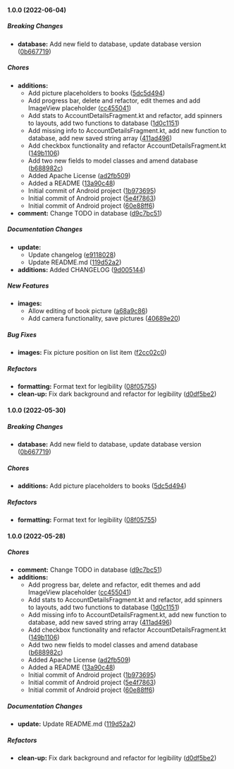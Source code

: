 #### 1.0.0 (2022-06-04)

##### Breaking Changes

* **database:**  Add new field to database, update database version ([0b667719](https://github.com/Mr-Chunky/SpellBooks/commit/0b6677193777024b00477cd4f860da64f313c971))

##### Chores

* **additions:**
  *  Add picture placeholders to books ([5dc5d494](https://github.com/Mr-Chunky/SpellBooks/commit/5dc5d4944998286b17e70e18eceaceefa0a0cfea))
  *  Add progress bar, delete and refactor, edit themes and add ImageView placeholder ([cc455041](https://github.com/Mr-Chunky/SpellBooks/commit/cc45504105ebe4542448df2ba410a20b43f9ce16))
  *  Add stats to AccountDetailsFragment.kt and refactor, add spinners to layouts, add two functions to database ([1d0c1151](https://github.com/Mr-Chunky/SpellBooks/commit/1d0c11510311a6fd5a42c7adf21b0f3bd319b1bb))
  *  Add missing info to AccountDetailsFragment.kt, add new function to database, add new saved string array ([411ad496](https://github.com/Mr-Chunky/SpellBooks/commit/411ad496ccb1de70051a7a10352ca853218df1e1))
  *  Add checkbox functionality and refactor AccountDetailsFragment.kt ([149b1106](https://github.com/Mr-Chunky/SpellBooks/commit/149b1106bd5bb5150e229899ef497ad20ac2039b))
  *  Add two new fields to model classes and amend database ([b688982c](https://github.com/Mr-Chunky/SpellBooks/commit/b688982cad21cfbcb14f3bc20187a313a590dafb))
  *  Added Apache License ([ad2fb509](https://github.com/Mr-Chunky/SpellBooks/commit/ad2fb509b13ecad145460cbc8f1d29f33bd6c16d))
  *  Added a README ([13a90c48](https://github.com/Mr-Chunky/SpellBooks/commit/13a90c4867bfca45670b101b73ad8c097b06b421))
  *  Initial commit of Android project ([1b973695](https://github.com/Mr-Chunky/SpellBooks/commit/1b973695f3af5cd35f10b305f05652b66021304f))
  *  Initial commit of Android project ([5e4f7863](https://github.com/Mr-Chunky/SpellBooks/commit/5e4f78633423624468221def01a9dfbd4f80b2dd))
  *  Initial commit of Android project ([60e88ff6](https://github.com/Mr-Chunky/SpellBooks/commit/60e88ff6ba5ad9babe8b7b91a8d3cd003ee55b6c))
* **comment:**  Change TODO in database ([d9c7bc51](https://github.com/Mr-Chunky/SpellBooks/commit/d9c7bc51a3adc7213a7dcfad74564005947b0a97))

##### Documentation Changes

* **update:**
  *  Update changelog ([e9118028](https://github.com/Mr-Chunky/SpellBooks/commit/e911802838fdc85b3ad10164faccddccfbe6065c))
  *  Update README.md ([119d52a2](https://github.com/Mr-Chunky/SpellBooks/commit/119d52a2a54f545ac2f3d39bd08ec515a1db2b5a))
* **additions:**  Added CHANGELOG ([9d005144](https://github.com/Mr-Chunky/SpellBooks/commit/9d005144491ac8555ff1fa63e4635e1db9f08577))

##### New Features

* **images:**
  *  Allow editing of book picture ([a68a9c86](https://github.com/Mr-Chunky/SpellBooks/commit/a68a9c8605106004c7aed420ecd2a3d876f0d531))
  *  Add camera functionality, save pictures ([40689e20](https://github.com/Mr-Chunky/SpellBooks/commit/40689e205f01a52187dd4f9b1bd020839a4f9be1))

##### Bug Fixes

* **images:**  Fix picture position on list item ([f2cc02c0](https://github.com/Mr-Chunky/SpellBooks/commit/f2cc02c0d16da1e3dc0f14dc16a18e9acbebbe3a))

##### Refactors

* **formatting:**  Format text for legibility ([08f05755](https://github.com/Mr-Chunky/SpellBooks/commit/08f0575555a42f6c4c6193bbc4ae12b4e8b8a5a5))
* **clean-up:**  Fix dark background and refactor for legibility ([d0df5be2](https://github.com/Mr-Chunky/SpellBooks/commit/d0df5be28e9fea2ad9179a50f23c80465170989d))

#### 1.0.0 (2022-05-30)

##### Breaking Changes

* **database:**  Add new field to database, update database version ([0b667719](https://github.com/Mr-Chunky/SpellBooks/commit/0b6677193777024b00477cd4f860da64f313c971))

##### Chores

* **additions:**  Add picture placeholders to books ([5dc5d494](https://github.com/Mr-Chunky/SpellBooks/commit/5dc5d4944998286b17e70e18eceaceefa0a0cfea))

##### Refactors

* **formatting:**  Format text for legibility ([08f05755](https://github.com/Mr-Chunky/SpellBooks/commit/08f0575555a42f6c4c6193bbc4ae12b4e8b8a5a5))

#### 1.0.0 (2022-05-28)

##### Chores

* **comment:**  Change TODO in database ([d9c7bc51](https://github.com/Mr-Chunky/SpellBooks/commit/d9c7bc51a3adc7213a7dcfad74564005947b0a97))
* **additions:**
  *  Add progress bar, delete and refactor, edit themes and add ImageView placeholder ([cc455041](https://github.com/Mr-Chunky/SpellBooks/commit/cc45504105ebe4542448df2ba410a20b43f9ce16))
  *  Add stats to AccountDetailsFragment.kt and refactor, add spinners to layouts, add two functions to database ([1d0c1151](https://github.com/Mr-Chunky/SpellBooks/commit/1d0c11510311a6fd5a42c7adf21b0f3bd319b1bb))
  *  Add missing info to AccountDetailsFragment.kt, add new function to database, add new saved string array ([411ad496](https://github.com/Mr-Chunky/SpellBooks/commit/411ad496ccb1de70051a7a10352ca853218df1e1))
  *  Add checkbox functionality and refactor AccountDetailsFragment.kt ([149b1106](https://github.com/Mr-Chunky/SpellBooks/commit/149b1106bd5bb5150e229899ef497ad20ac2039b))
  *  Add two new fields to model classes and amend database ([b688982c](https://github.com/Mr-Chunky/SpellBooks/commit/b688982cad21cfbcb14f3bc20187a313a590dafb))
  *  Added Apache License ([ad2fb509](https://github.com/Mr-Chunky/SpellBooks/commit/ad2fb509b13ecad145460cbc8f1d29f33bd6c16d))
  *  Added a README ([13a90c48](https://github.com/Mr-Chunky/SpellBooks/commit/13a90c4867bfca45670b101b73ad8c097b06b421))
  *  Initial commit of Android project ([1b973695](https://github.com/Mr-Chunky/SpellBooks/commit/1b973695f3af5cd35f10b305f05652b66021304f))
  *  Initial commit of Android project ([5e4f7863](https://github.com/Mr-Chunky/SpellBooks/commit/5e4f78633423624468221def01a9dfbd4f80b2dd))
  *  Initial commit of Android project ([60e88ff6](https://github.com/Mr-Chunky/SpellBooks/commit/60e88ff6ba5ad9babe8b7b91a8d3cd003ee55b6c))

##### Documentation Changes

* **update:**  Update README.md ([119d52a2](https://github.com/Mr-Chunky/SpellBooks/commit/119d52a2a54f545ac2f3d39bd08ec515a1db2b5a))

##### Refactors

* **clean-up:**  Fix dark background and refactor for legibility ([d0df5be2](https://github.com/Mr-Chunky/SpellBooks/commit/d0df5be28e9fea2ad9179a50f23c80465170989d))


